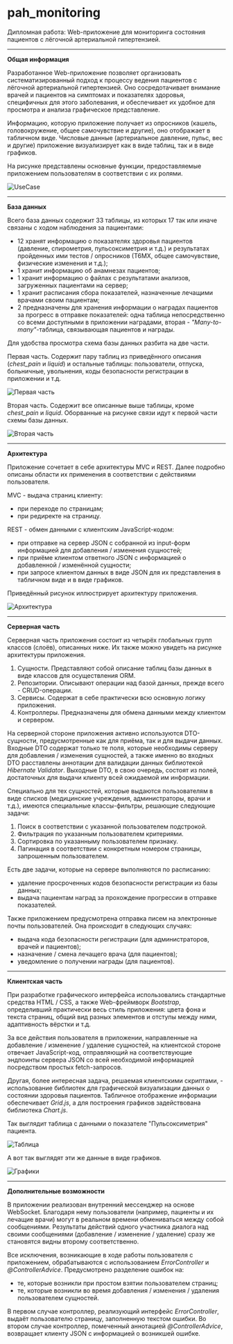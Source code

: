 # pah_monitoring
Дипломная работа: Web-приложение для мониторинга состояния пациентов с лёгочной артериальной гипертензией.

_______

**Общая информация**

Разработанное Web-приложение позволяет организовать систематизированный подход к процессу ведения пациентов с лёгочной артериальной гипертензией. Оно сосредотачивает внимание врачей и пациентов на симптомах и показателях здоровья, специфичных для этого заболевания, и обеспечивает их удобное для просмотра и анализа графическое представление.

Информацию, которую приложение получает из опросников (кашель, головокружение, общее самочувствие и другие), оно отображает в табличном виде. Числовые данные (артериальное давление, пульс, вес и другие) приложение визуализирует как в виде таблиц, так и в виде графиков.

На рисунке представлены основные функции, предоставляемые приложением пользователям в соответствии с их ролями.

![UseCase](https://github.com/user-attachments/assets/8feaf8f5-4437-4b47-80ee-e561c7205e19)

_______

**База данных**

Всего база данных содержит 33 таблицы, из которых 17 так или иначе связаны с ходом наблюдения за пациентами:

- 12 хранят информацию о показателях здоровья пациентов (давление, спирометрия, пульсоксиметрия и т.д.) и результатах пройденных ими тестов / опросников (Т6МХ, общее самочувствие, физические изменения и т.д.);
- 1 хранит информацию об анамнезах пациентов;
- 1 хранит информацию о файлах с результатами анализов, загруженных пациентами на сервер;
- 1 хранит расписания сбора показателей, назначенные лечащими врачами своим пациентам;
- 2 предназначены для хранения информации о наградах пациентов за прогресс в отправке показателей: одна таблица непосредственно со всеми доступными в приложении наградами, вторая - *"Many-to-many"*-таблица, связывающая пациентов и награды.

Для удобства просмотра схема базы данных разбита на две части.

Первая часть. Содержит пару таблиц из приведённого описания (*chest_pain* и *liquid*) и остальные таблицы: пользователи, отпуска, больничные, увольнения, коды безопасности регистрации в приложении и т.д.

![Первая часть](https://github.com/user-attachments/assets/927bd989-f75a-4048-9b7a-1a91fddcdb97)

Вторая часть. Содержит все описанные выше таблицы, кроме *chest_pain* и *liquid*. Оборванные на рисунке связи идут к первой части схемы базы данных.

![Вторая часть](https://github.com/user-attachments/assets/51e76912-1be7-4587-a80c-2bf739e9243a)

_______

**Архитектура**

Приложение сочетает в себе архитектуры MVC и REST. Далее подробно описаны области их применения в соответствии с действиями пользователя.

MVC - выдача страниц клиенту:

- при переходе по страницам;
- при редиректе на страницу.

REST - обмен данными с клиентским JavaScript-кодом:

- при отправке на сервер JSON с собранной из input-форм информацией для добавления / изменения сущностей;
- при приёме клиентом ответного JSON с информацией о добавленной / изменённой сущности;
- при запросе клиентом данных в виде JSON для их представления в табличном виде и в виде графиков.

Приведённый рисунок иллюстрирует архитектуру приложения.

![Архитектура](https://github.com/user-attachments/assets/1e26055f-9050-4378-8c7a-488ec0ff09c0)

_______

**Серверная часть**

Серверная часть приложения состоит из четырёх глобальных групп классов (слоёв), описанных ниже. Их также можно увидеть на рисунке архитектуры приложения.

1) Сущности. Представляют собой описание таблиц базы данных в виде классов для осуществления ORM.
2) Репозитории. Описывают операции над базой данных, прежде всего - CRUD-операции.
3) Сервисы. Содержат в себе практически всю основную логику приложения.
4) Контроллеры. Предназначены для обмена данными между клиентом и сервером.

На серверной стороне приложения активно используются DTO-сущности, предусмотренные как для приёма, так и для выдачи данных. Входные DTO содержат только те поля, которые необходимы серверу для добавления / изменения сущностей, а также именно во входных DTO расставлены аннотации для валидации данных библиотекой *Hibernate Validator*. Выходные DTO, в свою очередь, состоят из полей, достаточных для выдачи клиенту всей ожидаемой им информации.

Специально для тех сущностей, которые выдаются пользователям в виде списков (медицинские учреждения, администраторы, врачи и т.д.), имеются специальные классы-фильтры, решающие следующие задачи:

1) Поиск в соответствии с указанной пользователем подстрокой.
2) Фильтрация по указанным пользователем критериями.
3) Сортировка по указанныму пользователем признаку.
4) Пагинация в соответствии с конкретным номером страницы, запрошенным пользователем.

Есть две задачи, которые на сервере выполняются по расписанию:

- удаление просроченных кодов безопасности регистрации из базы данных;
- выдача пациентам наград за прохождение прогрессии в отправке показателей.

Также приложением предусмотрена отправка писем на электронные почты пользователей. Она происходит в следующих случаях:

- выдача кода безопасности регистрации (для администраторов, врачей и пациентов);
- назначение / смена лечащего врача (для пациентов);
- уведомление о получении награды (для пациентов).

_______

**Клиентская часть**

При разработке графического интерфейса использовались стандартные средства HTML / CSS, а также Web-фреймворк *Bootstrap*, определивший практически весь стиль приложения: цвета фона и текста страниц, общий вид разных элементов и отступы между ними, адаптивность вёрстки и т.д.

За все действия пользователя в приложении, направленные на добавление / изменение / удаление сущностей, на клиентской стороне отвечает JavaScript-код, отправляющий на соответствующие эндпоинты сервера JSON со всей необходимой информацией посредством простых fetch-запросов.

Другая, более интересная задача, решаемая клиентскими скриптами, - использование библиотек для графической визуализации данных о состоянии здоровья пациентов. Табличное отображение информации обеспечивает *Grid.js*, а для построения графиков задействована библиотека *Chart.js*.

Так выглядит таблица с данными о показателе "Пульсоксиметрия" пациента.

![Таблица](https://github.com/user-attachments/assets/33111d9c-7fd1-4628-b48f-87375f14545e)

А вот так выглядят эти же данные в виде графиков.

![Графики](https://github.com/user-attachments/assets/5dc1ffae-1fb0-4e86-bccb-8655b9da4037)

_______

**Дополнительные возможности**

В приложении реализован внутренний мессенджер на основе WebSocket. Благодаря нему пользователи (например, пациенты и их лечащие врачи) могут в реальном времени обмениваться между собой сообщениями. Результаты действий одного участника диалога над своими сообщениями (добавление / изменение / удаление) сразу же становятся видны второму соответственно.

Все исключения, возникающие в ходе работы пользователя с приложением, обрабатываются с использованием *ErrorController* и *@ControllerAdvice*. Предусмотрено разделение ошибок на:

- те, которые возникли при простом взятии пользователем страниц;
- те, которые возникли во время добавления / изменения / удаления пользователем сущностей.

В первом случае контроллер, реализующий интерфейс *ErrorController*, выдаёт пользователю страницу, заполненную текстом ошибки. Во втором случае контроллер, помеченный аннотацией *@ControllerAdvice*, возвращает клиенту JSON с информацией о возникшей ошибке.

